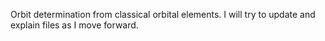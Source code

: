 Orbit determination from classical orbital elements.
I will try to update and explain files as I move forward.
